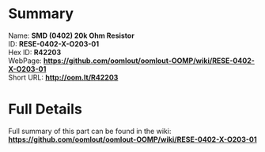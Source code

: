 
Summary
=================
  
Name: __SMD (0402) 20k Ohm Resistor__    
ID: __RESE-0402-X-O203-01__   
Hex ID: __R42203__   
WebPage: __https://github.com/oomlout/oomlout-OOMP/wiki/RESE-0402-X-O203-01__   
Short URL: __http://oom.lt/R42203__   

Full Details
==========================
Full summary of this part can be found in the wiki:   
__https://github.com/oomlout/oomlout-OOMP/wiki/RESE-0402-X-O203-01__    

